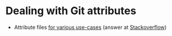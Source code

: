 # Dealing with Git attributes

- Attribute files [for various use-cases](https://github.com/alexkaratarakis/gitattributes)
  (answer at [Stackoverflow](https://stackoverflow.com/questions/19411981/images-corrupt-after-git-push/32278635#32278635))
